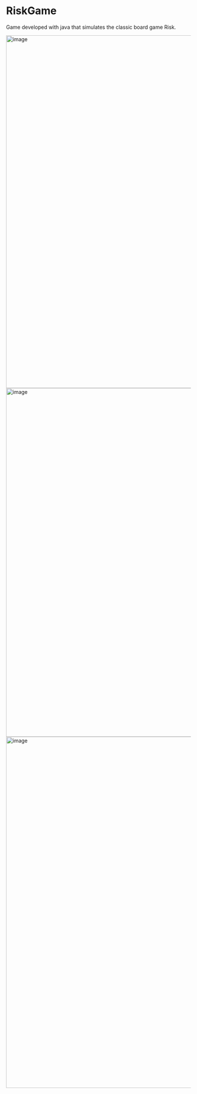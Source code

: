 # RiskGame
Game developed with java that simulates the classic board game Risk.

<img width="960" alt="image" src="https://github.com/lastriita/RiskGame/assets/78375351/f3bd6a46-65bc-4f3d-ad96-99f43b5b535a">
<img width="949" alt="image" src="https://github.com/lastriita/RiskGame/assets/78375351/636104d3-d255-40a7-af4f-693ae2e4b901">
<img width="956" alt="image" src="https://github.com/lastriita/RiskGame/assets/78375351/f43a8ce7-52b3-4687-8925-f2f8ac72d8df">



